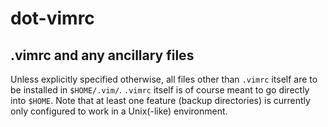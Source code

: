 # dot-vimrc
## .vimrc and any ancillary files

Unless explicitly specified otherwise, all files other than `.vimrc` itself are
to be installed in `$HOME/.vim/`. `.vimrc` itself is of course meant to go
directly into `$HOME`. Note that at least one feature (backup directories) is
currently only configured to work in a Unix(-like) environment. 
